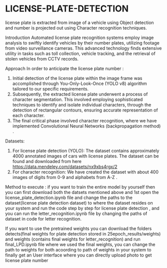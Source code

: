 # LICENSE-PLATE-DETECTION
license plate  is extracted from image of a vehicle using Object detection and number is projected out using  Character recognition techniques.

Introduction
Automated license plate recognition systems employ image analysis to swiftly identify vehicles by their number plates, utilizing footage from video surveillance cameras. This advanced technology finds extensive utility in tasks such as toll collection, vehicle tracking, and the retrieval of stolen vehicles from CCTV records.

Approach
In order to anticipate the license plate number :

1.  Initial detection of the license plate within the image frame was accomplished through  You-Only-Look-Once (YOLO v8) algorithm tailored to our specific requirements.
2.  Subsequently, the extracted license plate underwent a  process of character segmentation. This involved employing sophisticated techniques to identify and isolate individual characters, through the detection of rectangular contours, ensuring accurate representation of each character.
3.  The final critical phase involved character recognition, where we have implemented Convolutional Neural Networks (backpropagation method) . 

Datasets:
1.	For license plate detection (YOLO): The dataset contains approximately 4000 annotated images of cars with license plates. The dataset can be found and downloaded from here https://data.mendeley.com/datasets/nx9xbs4rgx/2
2.	For character recognition:  We have created the dataset with about 400 images of digits from 0-9 and alphabets from A-Z .

Method to execute :
if you want to train the entire model by yourself then you can first download both the datsets mentioned above and 1st open the license_plate_detection.ipynb file and change the paths to the dataset(license plate detection dataset) to where the dataset resides on your system and run the code step by step for license plate detection , and you can run the letter_recognition.ipynb file by changing the paths of dataset in code for  letter recognition.

If you want to use the pretrained weights you can download the folders detects(final weights  for plate detection stored in 25epoch_results/weights) and weights (contains final weights for letter_recognition)
and run final_LPD.ipynb file where we used the final weights, you can change the path to weights for both acoording to path of weights in your system to finally get an User interface  where you can directly upload photo to get license plate number 







